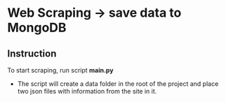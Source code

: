 # Web Scraping -> save data to MongoDB


## Instruction
To start scraping, run script **main.py** 

- The script will create a data folder in the root of the project and place two json files with information from the site in it.
